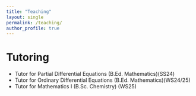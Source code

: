 ```yaml
---
title: "Teaching"
layout: single
permalink: /teaching/
author_profile: true
---
```

# Tutoring
- Tutor for Partial Differential Equations (B.Ed. Mathematics)(SS24)
- Tutor for Ordinary Differential Equations (B.Ed. Mathematics)(WS24/25)
- Tutor for Mathematics I (B.Sc. Chemistry) (WS25)




